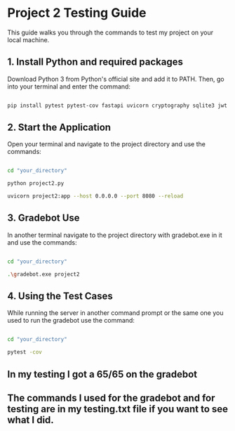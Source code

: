 # Project 2 Testing Guide

This guide walks you through the commands to test my project on your local machine.

## 1. Install Python and required packages

Download Python 3 from Python's official site and add it to PATH. Then, go into your terminal and enter the command:

```bash

pip install pytest pytest-cov fastapi uvicorn cryptography sqlite3 jwt pyjwt

```  

## 2. Start the Application

Open your terminal and navigate to the project directory and use the commands:

```bash

cd "your_directory"

python project2.py

uvicorn project2:app --host 0.0.0.0 --port 8080 --reload

```

## 3. Gradebot Use

In another terminal navigate to the project directory with gradebot.exe in it and use the commands:

```bash

cd "your_directory"

.\gradebot.exe project2

```
## 4. Using the Test Cases

While running the server in another command prompt or the same one you used to run the gradebot use the command:

```bash

cd "your_directory"

pytest -cov

```

## In my testing I got a 65/65 on the gradebot

## The commands I used for the gradebot and for testing are in my testing.txt file if you want to see what I did.

